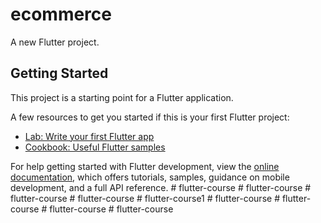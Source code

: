# ecommerce

A new Flutter project.

## Getting Started

This project is a starting point for a Flutter application.

A few resources to get you started if this is your first Flutter project:

- [Lab: Write your first Flutter app](https://docs.flutter.dev/get-started/codelab)
- [Cookbook: Useful Flutter samples](https://docs.flutter.dev/cookbook)

For help getting started with Flutter development, view the
[online documentation](https://docs.flutter.dev/), which offers tutorials,
samples, guidance on mobile development, and a full API reference.
#   f l u t t e r - c o u r s e  
 #   f l u t t e r - c o u r s e  
 #   f l u t t e r - c o u r s e  
 #   f l u t t e r - c o u r s e  
 #   f l u t t e r - c o u r s e 1  
 #   f l u t t e r - c o u r s e  
 #   f l u t t e r - c o u r s e  
 #   f l u t t e r - c o u r s e  
 #   f l u t t e r - c o u r s e  
 